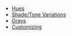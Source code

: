 - [Hues](#hues)
- [Shade/Tone Variations](#shade-tone-variations)
- [Grays](#grays)
- [Customizing](#customizing)